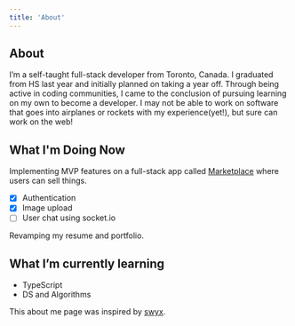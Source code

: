```yaml
---
title: 'About'
---
```


## About

I’m a self-taught full-stack developer from Toronto, Canada. I graduated from HS last year and initially planned on taking a year off. Through being active in coding communities, I came to the conclusion of pursuing learning on my own to become a developer. I may not be able to work on software that goes into airplanes or rockets with my experience(yet!), but sure can work on the web!

## What I'm Doing Now

Implementing MVP features on a full-stack app called [Marketplace](https://github.com/srirajbura16/Marketplace) where users can sell things.

- [x] Authentication
- [x] Image upload
- [ ] User chat using socket.io

Revamping my resume and portfolio.

## What I’m currently learning

- TypeScript
- DS and Algorithms

This about me page was inspired by [swyx](https://www.swyx.io/about/).
